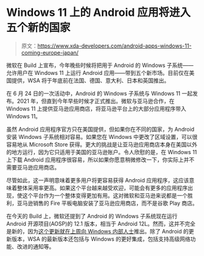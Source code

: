 # Windows 11 上的 Android 应用将进入五个新的国家

> 原文：<https://www.xda-developers.com/android-apps-windows-11-coming-europe-japan/>

微软在 Build 上宣布，今年晚些时候将把用于 Android 的 Windows 子系统——允许用户在 Windows 11 上运行 Android 应用——带到五个新市场。目前仅在美国提供，WSA 将于年底前在法国、德国、意大利、日本和英国推出。

在 6 月 24 日的一次活动中，Android 的 Windows 子系统与 Windows 11 一起发布。2021 年，但直到今年早些时候才正式推出。微软与亚马逊合作，在 Windows 11 上提供亚马逊应用商店，将亚马逊平台上的大部分应用程序带入 Windows 11。

虽然 Android 应用程序官方只在美国提供，但如果你在不同的国家，为 Android 安装 Windows 子系统相对容易。如果您在 Windows 中更改了区域设置，可以很容易地从 Microsoft Store 获得。更大的挑战是让亚马逊应用商店本身在美国以外的地方运行，因为它只适用于美国的亚马逊账户。令人欣慰的是，在 Windows 11 上下载 Android 应用程序很容易，所以如果你愿意稍微修改一下，你实际上并不需要亚马逊应用商店。

尽管如此，这一声明意味着更多用户将更容易获得 Android 应用程序，这应该意味着整体采用率更高。如果这个平台越来越受欢迎，可能会有更多的应用程序出现，使这个平台作为一个整体变得更加有用。这对微软和亚马逊来说都是一个胜利，亚马逊销售的 Fire 平板电脑安装了亚马逊应用商店，而不是谷歌 Play 商店。

在今天的 Build 上，微软还提到了 Android 的 Windows 子系统现在运行 Android 开源项目(AOSP)的 12.1 版本，相当于 Android 12L。然而，这并不完全是新的，因为[这个更新就在上周向 Windows 内部人士](https://www.xda-developers.com/windows-subsystem-android-12l-improvements/)推出。除了 Android 的更新版本，WSA 的最新版本还包括与 Windows 的更好集成，包括支持高级网络功能、改进的通知等。